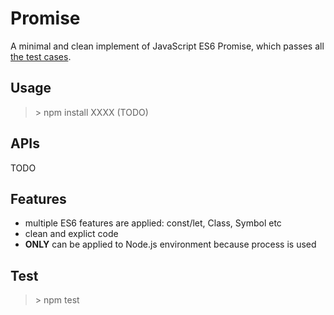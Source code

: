 # Promise
A minimal and clean implement of JavaScript ES6 Promise, which passes all [the test cases](https://github.com/promises-aplus/promises-tests).

## Usage
> \> npm install XXXX (TODO)        

## APIs
TODO

## Features
* multiple ES6 features are applied: const/let, Class, Symbol etc   
* clean and explict code
* **ONLY** can be applied to Node.js environment because process is used

## Test
> \> npm test   
